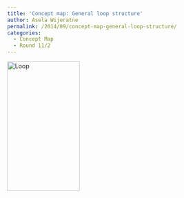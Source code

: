```yaml
---
title: 'Concept map: General loop structure'
author: Asela Wijeratne
permalink: /2014/09/concept-map-general-loop-structure/
categories:
  - Concept Map
  - Round 11/2
---
```

[<img class="alignnone size-medium wp-image-8731" alt="Loop" src="http://teaching.software-carpentry.org/wp-content/uploads/2014/09/Loop-168x300.png" width="168" height="300" />][1]

 [1]: http://teaching.software-carpentry.org/wp-content/uploads/2014/09/Loop.png
